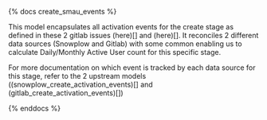 {% docs create_smau_events %}

This model encapsulates all activation events for the create stage as defined in these 2 gitlab issues (here)[] and (here)[]. It reconciles 2 different data sources (Snowplow and Gitlab) with some common enabling us to calculate Daily/Monthly Active User count for this specific stage.

For more documentation on which event is tracked by each data source for this stage, refer to the 2 upstream models ((snowplow_create_activation_events)[] and (gitlab_create_activation_events)[])
 
{% enddocs %}
